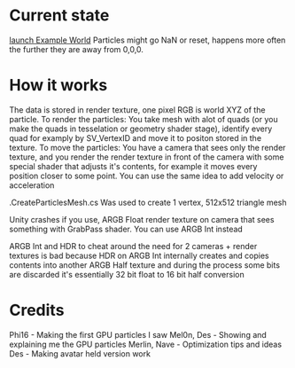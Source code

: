 # Current state
[launch Example World](https://www.vrchat.com/home/launch?worldId=wrld_f4bc450a-6998-4496-bac6-7a53f44dd3ae)
Particles might go NaN or reset, happens more often the further they are away from 0,0,0.

# How it works
The data is stored in render texture, one pixel RGB is world XYZ of the particle.
To render the particles: You take mesh with alot of quads (or you make the quads in tesselation or geometry shader stage), identify every quad for examply by SV_VertexID and move it to positon stored in the texture.
To move the particles: You have a camera that sees only the render texture, and you render the render texture in front of the camera with some special shader that adjusts it's contents, for example it moves every position closer to some point.
You can use the same idea to add velocity or acceleration

.CreateParticlesMesh.cs Was used to create 1 vertex, 512x512 triangle mesh

Unity crashes if you use, ARGB Float render texture on camera that sees something with GrabPass shader.
You can use ARGB Int instead

ARGB Int and HDR to cheat around the need for 2 cameras + render textures is bad
because HDR on ARGB Int internally creates and copies contents into another ARGB Half texture and during the process some bits are discarded
it's essentially 32 bit float to 16 bit half conversion


# Credits
Phi16 - Making the first GPU particles I saw
Mel0n, Des - Showing and explaining me the GPU particles
Merlin, Nave - Optimization tips and ideas
Des - Making avatar held version work
